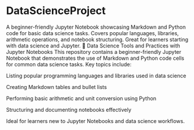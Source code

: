 # DataScienceProject
A beginner-friendly Jupyter Notebook showcasing Markdown and Python code for basic data science tasks. Covers popular languages, libraries, arithmetic operations, and notebook structuring. Great for learners starting with data science and Jupyter.
📘 Data Science Tools and Practices with Jupyter Notebooks
This repository contains a beginner-friendly Jupyter Notebook that demonstrates the use of Markdown and Python code cells for common data science tasks. Key topics include:

Listing popular programming languages and libraries used in data science

Creating Markdown tables and bullet lists

Performing basic arithmetic and unit conversion using Python

Structuring and documenting notebooks effectively

Ideal for learners new to Jupyter Notebooks and data science workflows.
